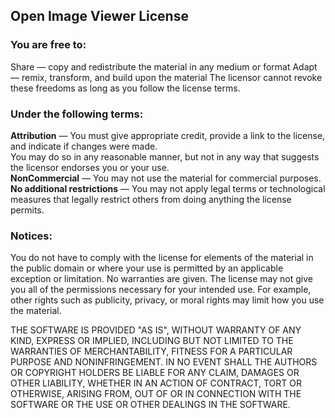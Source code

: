 Open Image Viewer License 
--------

### You are free to:  

Share — copy and redistribute the material in any medium or format
Adapt — remix, transform, and build upon the material
The licensor cannot revoke these freedoms as long as you follow the license terms.

### Under the following terms:  
**Attribution** — You must give appropriate credit, provide a link to the license, and indicate if changes were made.   
You may do so in any reasonable manner, but not in any way that suggests the licensor endorses you or your use.  
**NonCommercial** — You may not use the material for commercial purposes.  
**No additional restrictions** — You may not apply legal terms or technological measures that legally restrict others from doing anything the license permits.

### Notices:

You do not have to comply with the license for elements of the material in the public domain or where your use is permitted by an applicable exception or limitation.
No warranties are given. The license may not give you all of the permissions necessary for your intended use. For example, other rights such as publicity, privacy, or moral rights may limit how you use the material.


THE SOFTWARE IS PROVIDED "AS IS", WITHOUT WARRANTY OF ANY KIND, EXPRESS OR
IMPLIED, INCLUDING BUT NOT LIMITED TO THE WARRANTIES OF MERCHANTABILITY,
FITNESS FOR A PARTICULAR PURPOSE AND NONINFRINGEMENT. IN NO EVENT SHALL THE
AUTHORS OR COPYRIGHT HOLDERS BE LIABLE FOR ANY CLAIM, DAMAGES OR OTHER
LIABILITY, WHETHER IN AN ACTION OF CONTRACT, TORT OR OTHERWISE, ARISING FROM,
OUT OF OR IN CONNECTION WITH THE SOFTWARE OR THE USE OR OTHER DEALINGS IN THE
SOFTWARE.